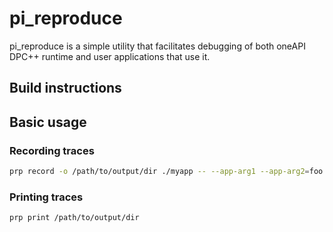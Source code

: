 # pi_reproduce

pi_reproduce is a simple utility that facilitates debugging of both oneAPI DPC++
runtime and user applications that use it.

## Build instructions

## Basic usage

### Recording traces
```bash
prp record -o /path/to/output/dir ./myapp -- --app-arg1 --app-arg2=foo
```

### Printing traces
```bash
prp print /path/to/output/dir
```
